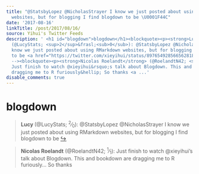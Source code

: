 ```yaml
---
title: "@StatsbyLopez @NicholasStrayer I know we just posted about using RMarkdown
  websites, but for blogging I find blogdown to be \U0001F44C"
date: '2017-08-16'
linkTitle: /post/2017/08/16/
source: Yihui's Twitter Feeds
description: ' <h1 id="blogdown">blogdown</h1><blockquote><p><strong>Lucy </strong>
  (@LucyStats; <sup>2</sup>&frasl;<sub>0</sub>): @StatsbyLopez @NicholasStrayer I
  know we just posted about using RMarkdown websites, but for blogging I find blogdown
  to be <a href="https://twitter.com/xieyihui/status/897654928566562818" target="_blank">&#8618;</a></p></blockquote><!--
  --><blockquote><p><strong>Nicolas Roelandt</strong> (@RoelandtN42; <sup>1</sup>&frasl;<sub>1</sub>):
  Just finish to watch @xieyihui&rsquo;s talk about Blogdown. This and bookdown are
  dragging me to R furiously&hellip; So thanks <a ...'
disable_comments: true
---
```

 <h1 id="blogdown">blogdown</h1><blockquote><p><strong>Lucy </strong> (@LucyStats; <sup>2</sup>&frasl;<sub>0</sub>): @StatsbyLopez @NicholasStrayer I know we just posted about using RMarkdown websites, but for blogging I find blogdown to be <a href="https://twitter.com/xieyihui/status/897654928566562818" target="_blank">&#8618;</a></p></blockquote><!-- --><blockquote><p><strong>Nicolas Roelandt</strong> (@RoelandtN42; <sup>1</sup>&frasl;<sub>1</sub>): Just finish to watch @xieyihui&rsquo;s talk about Blogdown. This and bookdown are dragging me to R furiously&hellip; So thanks <a ...